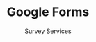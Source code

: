 ---
title: Google Forms
subtitle: Survey Services
provider: google
aliases:
    - /ethical-alternatives-to-google-forms/
---
